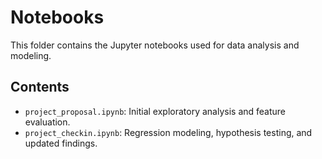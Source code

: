 # Notebooks

This folder contains the Jupyter notebooks used for data analysis and modeling.

## Contents
- `project_proposal.ipynb`: Initial exploratory analysis and feature evaluation.
- `project_checkin.ipynb`: Regression modeling, hypothesis testing, and updated findings.
